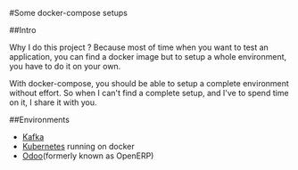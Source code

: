 #Some docker-compose setups

##Intro

Why I do this project ? Because most of time when you want to test an application, you can find a docker image but to setup a whole environment, you have to do it on your own.

With docker-compose, you should be able to setup a complete environment without effort. So when I can't find a complete setup, and I've to spend time on it, I share it with you.

##Environments

* [Kafka](https://github.com/wurstmeister/kafka-docker)
* [Kubernetes](https://github.com/vyshane/docker-compose-kubernetes) running on docker
* [Odoo](./odoo/README.md)(formerly known as OpenERP)
